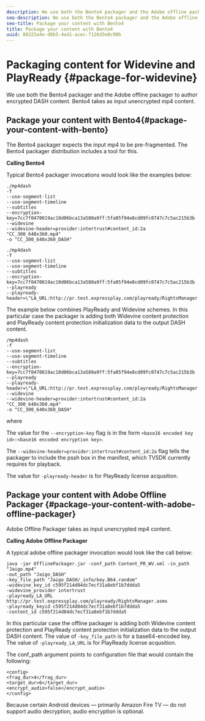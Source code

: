 ```yaml
---
description: We use both the Bento4 packager and the Adobe offline packager to author encrypted DASH content. Bento4 takes as input unencrypted mp4 content.
seo-description: We use both the Bento4 packager and the Adobe offline packager to author encrypted DASH content. Bento4 takes as input unencrypted mp4 content.
seo-title: Package your content with Bento4
title: Package your content with Bento4
uuid: 88323a4e-d0b5-4a41-acec-7126d3e0c90b
---
```


# Packaging content for Widevine and PlayReady {#package-for-widevine}

We use both the Bento4 packager and the Adobe offline packager to author encrypted DASH content. Bento4 takes as input unencrypted mp4 content.

## Package your content with Bento4{#package-your-content-with-bento}

The Bento4 packager expects the input mp4 to be pre-fragmented. The Bento4 packager distribution includes a tool for this. 

**Calling Bento4**

Typical Bento4 packager invocations would look like the examples below: 

```
./mp4dash
-f
--use-segment-list
--use-segment-timeline
--subtitles
--encryption-key=7cc7f0470019ac10d06bca13a580a9ff:5fa05f94e8cd09fc0747c7c5ac215b3b
--widevine
--widevine-header=provider:intertrust#content_id:2a "CC_300_640x360.mp4"
-o "CC_300_640x360_DASH"
```

```
./mp4dash
-f
--use-segment-list
--use-segment-timeline
--subtitles
--encryption-key=7cc7f0470019ac10d06bca13a580a9ff:5fa05f94e8cd09fc0747c7c5ac215b3b
--playready
--playready-header=\"LA_URL:http://pr.test.expressplay.com/playready/RightsManager.asmx\"
```

The example below combines PlayReady and Widevine schemes. In this particular case the packager is adding both Widevine content protection and PlayReady content protection initialization data to the output DASH content. 

```
/mp4dash
-f
--use-segment-list
--use-segment-timeline
--subtitles
--encryption-key=7cc7f0470019ac10d06bca13a580a9ff:5fa05f94e8cd09fc0747c7c5ac215b3b
--playready
--playready-header=\"LA_URL:http://pr.test.expressplay.com/playready/RightsManager.asmx\"
--widevine
--widevine-header=provider:intertrust#content_id:2a "CC_300_640x360.mp4"
-o "CC_300_640x360_DASH"
```

where

The value for the `--encryption-key` flag is in the form `<base16 encoded key id>:<base16 encoded encryption key>`. 

The `--widevine-header=provider:intertrust#content_id:2a` flag tells the packager to include the pssh box in the manifest, which TVSDK currently requires for playback.

The value for `-playready-header` is for PlayReady license acqusition.

## Package your content with Adobe Offline Packager {#package-your-content-with-adobe-offline-packager}

Adobe Offline Packager takes as input unencrypted mp4 content.

**Calling Adobe Offline Packager**

A typical adobe offline packager invocation would look like the call below: 

```
java -jar OfflinePackager.jar -conf_path Content_PR_WV.xml -in_path "Jaigo.mp4"
-out_path "Jaigo_DASH"
-key_file_path "Jaigo_DASH/_info/key.B64.random"
-widevine_key_id c595f214d84dc7ecf31a8ebf1b7ddda5
-widevine_provider intertrust
-playready_LA_URL
http://pr.test.expressplay.com/playready/RightsManager.asmx
-playready_keyid c595f214d84dc7ecf31a8ebf1b7ddda5
-content_id c595f214d84dc7ecf31a8ebf1b7ddda5
```

In this particular case the offline packager is adding both Widevine content protection and PlayReady content protection initialization data to the output DASH content. The value of `-key_file_path` is for a base64-encoded key. The value of `-playready_LA_URL` is for PlayReady license acqusition.

The conf_path argument points to configuration file that would contain the following:

```
<config>
<frag_dur>4</frag_dur>
<target_dur>6</target_dur>
<encrypt_audio>false</encrypt_audio>
</config>
```

Because certain Android devices — primarily Amazon Fire TV — do not support audio decryption, audio encryption is optional. 
